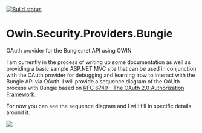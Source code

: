 [![Build status](https://ci.appveyor.com/api/projects/status/cy7622u2etdj7tl3?svg=true)](https://ci.appveyor.com/project/xlxCLUxlx/owin-security-providers-bungie)

# Owin.Security.Providers.Bungie
OAuth provider for the Bungie.net API using OWIN

I am currently in the process of writing up some documentation as well as providing a basic sample ASP.NET MVC site that can be used in conjunction with the OAuth provider for debugging and learning how to interact with the Bungie API via OAuth.  I will provide a sequence diagram of the OAUth process with Bungie based on [RFC 6749 - The OAuth 2.0 Authorization Framework](https://tools.ietf.org/html/rfc6749).

For now you can see the sequence diagram and I will fill in specific details around it.

![](https://i.imgur.com/HkLqzpx.png)
